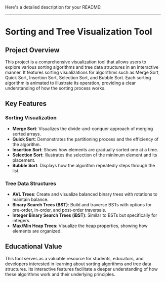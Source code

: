 Here's a detailed description for your README:

---

# Sorting and Tree Visualization Tool

## Project Overview

This project is a comprehensive visualization tool that allows users to explore various sorting algorithms and tree data structures in an interactive manner. It features sorting visualizations for algorithms such as Merge Sort, Quick Sort, Insertion Sort, Selection Sort, and Bubble Sort. Each sorting algorithm is animated to illustrate its operation, providing a clear understanding of how the sorting process works.

## Key Features

### Sorting Visualization
- **Merge Sort**: Visualizes the divide-and-conquer approach of merging sorted arrays.
- **Quick Sort**: Demonstrates the partitioning process and the efficiency of the algorithm.
- **Insertion Sort**: Shows how elements are gradually sorted one at a time.
- **Selection Sort**: Illustrates the selection of the minimum element and its placement.
- **Bubble Sort**: Displays how the algorithm repeatedly steps through the list.

### Tree Data Structures
- **AVL Trees**: Create and visualize balanced binary trees with rotations to maintain balance.
- **Binary Search Trees (BST)**: Build and traverse BSTs with options for pre-order, in-order, and post-order traversals.
- **Integer Binary Search Trees (iBST)**: Similar to BSTs but specifically for integers.
- **Max/Min Heap Trees**: Visualize the heap properties, showing how elements are organized.

## Educational Value

This tool serves as a valuable resource for students, educators, and developers interested in learning about sorting algorithms and tree data structures. Its interactive features facilitate a deeper understanding of how these algorithms work and their underlying principles.
